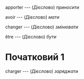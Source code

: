 apporter --- (Дієслово)
*приносити*



avoir --- (Дієслово)
*мати*



changer --- (Дієслово)
*змінювати*



être --- (Дієслово)
*бути*



# Початковий 1
charger --- (Дієслово)
*заряджати*